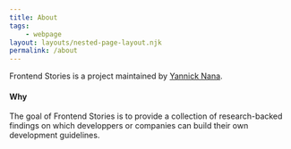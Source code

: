 ```yaml
---
title: About
tags: 
    - webpage
layout: layouts/nested-page-layout.njk
permalink: /about
---
```



 Frontend Stories is a project maintained by [Yannick Nana](https://twitter.com/nelioyann). 


#### Why
The goal of Frontend Stories is to provide a collection of research-backed findings on which developpers or companies can build their own development guidelines. 

